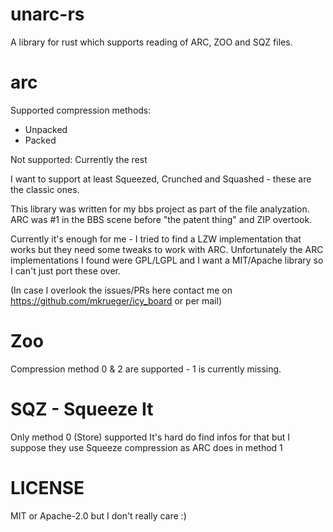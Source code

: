 # unarc-rs
A library for rust which supports reading of ARC, ZOO and SQZ files.

# arc
Supported compression methods:

* Unpacked
* Packed

Not supported: Currently the rest

I want to support at least Squeezed, Crunched and Squashed - these are the classic ones.

This library was written for my bbs project as part of the file analyzation.
ARC was #1 in the BBS scene before "the patent thing" and ZIP overtook.

Currently it's enough for me - I tried to find a LZW implementation that works but they need some tweaks to work with ARC.
Unfortunately the ARC implementations I found were GPL/LGPL and I want a MIT/Apache library so I can't just port these over.

(In case I overlook  the issues/PRs here contact me on https://github.com/mkrueger/icy_board or per mail)

# Zoo
Compression method 0 & 2 are supported - 1 is currently missing.

# SQZ -  Squeeze It
Only method 0 (Store) supported
It's hard do find infos for that but I suppose they use Squeeze compression as ARC does in method 1

# LICENSE

MIT or Apache-2.0 but I don't really care :)